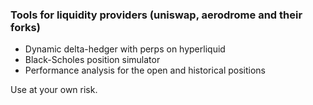 ### Tools for liquidity providers (uniswap, aerodrome and their forks)

- Dynamic delta-hedger with perps on hyperliquid
- Black-Scholes position simulator
- Performance analysis for the open and historical positions

Use at your own risk.
